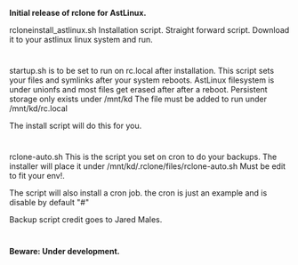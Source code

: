**Initial release of rclone for AstLinux.**

rcloneinstall_astlinux.sh Installation script. Straight forward script.
Download it to your astlinux linux system and run.
#
startup.sh is to be set to run on rc.local after installation. This script sets
your files and symlinks after your system reboots. AstLinux filesystem is under unionfs and most files
get erased after after a reboot. Persistent storage only exists under /mnt/kd
The file must be added to run under /mnt/kd/rc.local

The install script will do this for you.
#

rclone-auto.sh This is the script you set on cron to do your backups.
The installer will place it under /mnt/kd/.rclone/files/rclone-auto.sh
Must be edit to fit your env!.

The script will also install a cron job.
the cron is just an example and is disable by default "#"

Backup script credit goes to Jared Males.
#
**Beware: Under development.**
